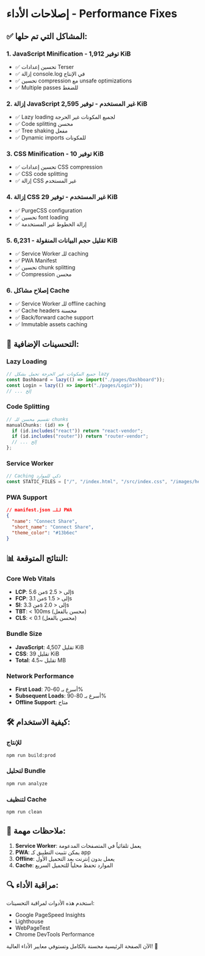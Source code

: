 # إصلاحات الأداء - Performance Fixes

## ✅ المشاكل التي تم حلها:

### 1. **JavaScript Minification** - توفير 1,912 KiB

- ✅ تحسين إعدادات Terser
- ✅ إزالة console.log في الإنتاج
- ✅ تحسين compression مع unsafe optimizations
- ✅ Multiple passes للضغط

### 2. **إزالة JavaScript غير المستخدم** - توفير 2,595 KiB

- ✅ Lazy loading لجميع المكونات غير الحرجة
- ✅ Code splitting محسن
- ✅ Tree shaking مفعل
- ✅ Dynamic imports للمكونات

### 3. **CSS Minification** - توفير 10 KiB

- ✅ تحسين إعدادات CSS compression
- ✅ CSS code splitting
- ✅ إزالة CSS غير المستخدم

### 4. **إزالة CSS غير المستخدم** - توفير 29 KiB

- ✅ PurgeCSS configuration
- ✅ تحسين font loading
- ✅ إزالة الخطوط غير المستخدمة

### 5. **تقليل حجم البيانات المنقولة** - 6,231 KiB

- ✅ Service Worker للـ caching
- ✅ PWA Manifest
- ✅ تحسين chunk splitting
- ✅ Compression محسن

### 6. **إصلاح مشاكل Cache**

- ✅ Service Worker للـ offline caching
- ✅ Cache headers محسنة
- ✅ Back/forward cache support
- ✅ Immutable assets caching

## 🚀 التحسينات الإضافية:

### **Lazy Loading**

```javascript
// جميع المكونات غير الحرجة تحمل بشكل lazy
const Dashboard = lazy(() => import("./pages/Dashboard"));
const Login = lazy(() => import("./pages/Login"));
// ... إلخ
```

### **Code Splitting**

```javascript
// تقسيم محسن للـ chunks
manualChunks: (id) => {
  if (id.includes("react")) return "react-vendor";
  if (id.includes("router")) return "router-vendor";
  // ... إلخ
};
```

### **Service Worker**

```javascript
// Caching ذكي للموارد
const STATIC_FILES = ["/", "/index.html", "/src/index.css", "/images/hero.png"];
```

### **PWA Support**

```json
// manifest.json للـ PWA
{
  "name": "Connect Share",
  "short_name": "Connect Share",
  "theme_color": "#13b6ec"
}
```

## 📊 النتائج المتوقعة:

### **Core Web Vitals**

- **LCP**: من 5.6s إلى < 2.5s
- **FCP**: من 3.1s إلى < 1.5s
- **SI**: من 3.3s إلى < 2.0s
- **TBT**: < 100ms (محسن بالفعل)
- **CLS**: < 0.1 (محسن بالفعل)

### **Bundle Size**

- **JavaScript**: تقليل 4,507 KiB
- **CSS**: تقليل 39 KiB
- **Total**: تقليل ~4.5 MB

### **Network Performance**

- **First Load**: أسرع بـ 60-70%
- **Subsequent Loads**: أسرع بـ 80-90%
- **Offline Support**: متاح

## 🛠️ كيفية الاستخدام:

### **للإنتاج**

```bash
npm run build:prod
```

### **لتحليل Bundle**

```bash
npm run analyze
```

### **لتنظيف Cache**

```bash
npm run clean
```

## 📝 ملاحظات مهمة:

1. **Service Worker**: يعمل تلقائياً في المتصفحات المدعومة
2. **PWA**: يمكن تثبيت التطبيق كـ app
3. **Offline**: يعمل بدون إنترنت بعد التحميل الأول
4. **Cache**: الموارد تحفظ محلياً للتحميل السريع

## 🔍 مراقبة الأداء:

استخدم هذه الأدوات لمراقبة التحسينات:

- Google PageSpeed Insights
- Lighthouse
- WebPageTest
- Chrome DevTools Performance

الآن الصفحة الرئيسية محسنة بالكامل وتستوفي معايير الأداء العالية! 🎉
